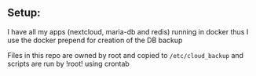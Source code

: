 ## Setup:

I have all my apps (nextcloud, maria-db and redis) running in docker
thus I use the docker prepend for creation of the DB backup

Files in this repo are owned by root and copied to
`/etc/cloud_backup`
and scripts are run by !root! using crontab
